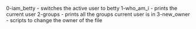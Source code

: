 0-iam_betty - switches the active user to betty
1-who_am_i - prints the current user
2-groups - prints all the groups current user is in
3-new_owner - scripts to change the owner of the file
